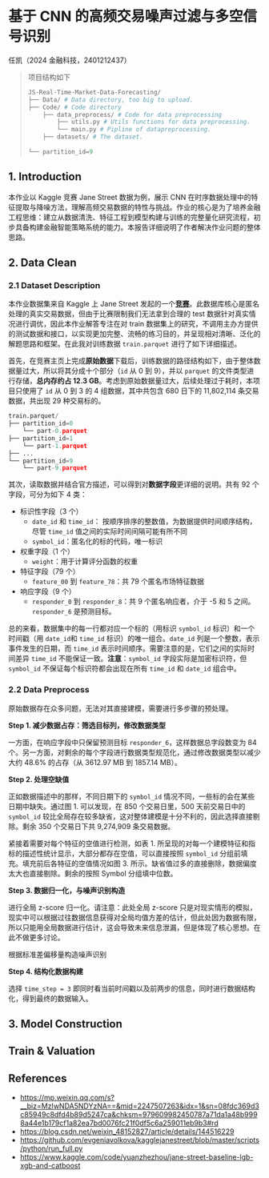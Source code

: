 # 基于 CNN 的高频交易噪声过滤与多空信号识别

任凯（2024 金融科技，2401212437）

> 项目结构如下
>
> ```python
> JS-Real-Time-Market-Data-Forecasting/
> ├── Data/ # Data directory, too big to upload.
> ├── Code/ # Code directory
>     ├── data_preprocess/ # Code for data preprocessing
>         ├── utils.py # Utils functions for data preprocessing.
>         └── main.py # Pipline of datapreprocessing.
>     ├── datasets/ # The dataset.
>     
> └── partition_id=9
> ```

## 1. Introduction

本作业以 Kaggle 竞赛 Jane Street 数据为例，展示 CNN 在时序数据处理中的特征提取与降噪方法，理解高频交易数据的特性与挑战。作业的核心是为了培养金融工程思维：建立从数据清洗、特征工程到模型构建与训练的完整量化研究流程，初步具备构建金融智能策略系统的能力。本报告详细说明了作者解决作业问题的整体思路。

## 2. Data Clean

### 2.1 Dataset Description

本作业数据集来自 Kaggle 上 Jane Street 发起的一个[**竞赛**](https://www.kaggle.com/competitions/jane-street-real-time-market-data-forecasting/overview)。此数据库核心是匿名处理的真实交易数据，但由于比赛限制我们无法拿到合理的 test 数据针对真实情况进行调优，因此本作业解答专注在对 train 数据集上的研究，不调用主办方提供的测试数据和接口，以实现更加完整、流畅的练习目的，并呈现相对清晰、泛化的解题思路和框架。在此我对训练数据 `train.parquet` 进行了如下详细描述。

首先，在竞赛主页上完成**原始数据**下载后，训练数据的路径结构如下，由于整体数据量过大，所以将其分成十个部分（`id` 从 0 到 9），并以 `parquet` 的文件类型进行存储，**总内存约占 12.3 GB**。考虑到原始数据量过大，后续处理过于耗时，本项目只使用了 `id` 从 0 到 3 的 4 组数据，其中共包含 680 日下的 11,802,114 条交易数据，共出现 29 种交易标的。

```python
train.parquet/
├── partition_id=0
    └── part-0.parquet
├── partition_id=1
    └── part-1.parquet
├── ...
└── partition_id=9
    └── part-9.parquet
```

其次，读取数据并结合官方描述，可以得到对**数据字段**更详细的说明。共有 92 个字段，可分为如下 4 类：

- 标识性字段（3 个）
  - `date_id` 和 `time_id`： 按顺序排序的整数值，为数据提供时间顺序结构，尽管 `time_id` 值之间的实际时间间隔可能有所不同
  - `symbol_id`：匿名化的标的代码，唯一标识
- 权重字段（1 个）
  - `weight`：用于计算评分函数的权重
- 特征字段（79 个）
  - `feature_00` 到 `feature_78`：共 79 个匿名市场特征数据
- 响应字段（9 个）
  - `responder_0` 到 `responder_8`：共 9 个匿名响应者，介于 -5 和 5 之间。`responder_6` 是预测目标。

总的来看，数据集中的每一行都对应一个标的（用标识 `symbol_id` 标识）和一个时间戳（用 `date_id`和 `time_id` 标识）的唯一组合。`date_id` 列是一个整数，表示事件发生的日期，而 `time_id` 表示时间顺序。需要注意的是，它们之间的实际时间差异 `time_id` 不能保证一致。**注意**：`symbol_id` 字段实际是加密标识符，但 `symbol_id` 不保证每个标识符都会出现在所有 `time_id` 和 `date_id` 组合中。

### 2.2 Data Preprocess

原始数据存在众多问题，无法对其直接建模，需要进行多步骤的预处理。

**Step 1. 减少数据占存：筛选目标列，修改数据类型**

一方面，在响应字段中只保留预测目标 `responder_6`，这样数据总字段数变为 84 个。另一方面，对剩余的每个字段进行数据类型规范化，通过修改数据类型以减少大约 48.6% 的占存（从 3612.97 MB 到 1857.14 MB）。

**Step 2. 处理空缺值**

正如数据描述中的那样，不同日期下的 `symbol_id` 情况不同，一些标的会在某些日期中缺失。通过图 1. 可以发现，在 850 个交易日里，500 天前交易日中的 `symbol_id` 较比全局存在较多缺省，这对整体建模是十分不利的，因此选择直接剔除。剩余 350 个交易日下共 9,274,909 条交易数据。

紧接着需要对每个特征的空值进行检测，如表 1. 所呈现的对每一个建模特征和指标的描述性统计显示，大部分都存在空值，可以直接按照 `symbol_id` 分组前填充。填充前后各特征的空值情况如图 3. 所示。缺省值过多的直接删除，数据偏度太大也直接剔除。剩余的按照 Symbol 分组填中位数。

**Step 3. 数据归一化，与噪声识别构造**

进行全局 z-score 归一化。请注意：此处全局 z-score 只是对现实情形的模拟，现实中可以根据过往数据信息获得对全局均值方差的估计，但此处因为数据有限，所以只能用全局数据进行估计，这会导致未来信息泄漏，但是体现了核心思想。在此不做更多讨论。

根据标准差偏移量构造噪声识别

**Step 4. 结构化数据构建**

选择 `time_step = 3` 即同时看当前时间戳以及前两步的信息，同时进行数据结构化，得到最终的数据输入。

## 3. Model Construction

## Train & Valuation







## References

- https://mp.weixin.qq.com/s?__biz=MzIwNDA5NDYzNA==&mid=2247507263&idx=1&sn=08fdc369d3c85949c8dfd4b89d5247ca&chksm=979609982450787a71da1a48b9998a44e1b179cf1a82ea7bd0076fc21f0df5c6a259011eb9b3#rd
- https://blog.csdn.net/weixin_48152827/article/details/144516229
- https://github.com/evgeniavolkova/kagglejanestreet/blob/master/scripts/python/run_full.py
- https://www.kaggle.com/code/yuanzhezhou/jane-street-baseline-lgb-xgb-and-catboost

